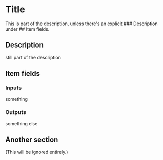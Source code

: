 # Title

This is part of the description, unless there's an explicit ### Description under ## Item fields.

## Description

still part of the description

## Item fields

### Inputs

something

### Outputs

something else

## Another section

(This will be ignored entirely.)
